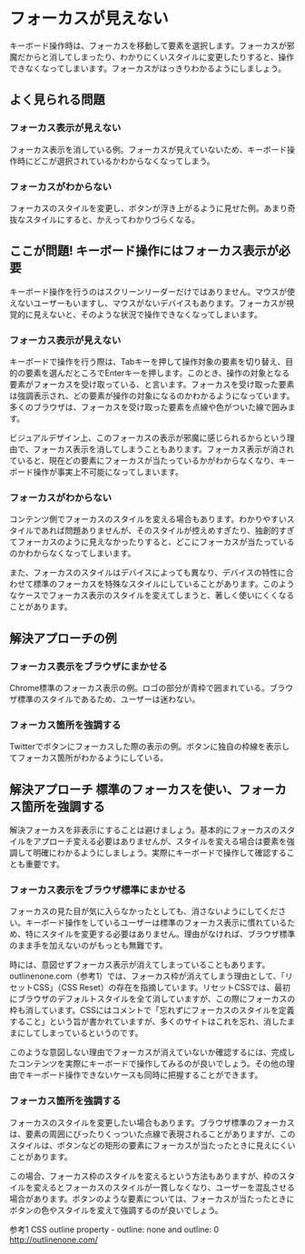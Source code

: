 # フォーカスが見えない

キーボード操作時は、フォーカスを移動して要素を選択します。フォーカスが邪魔だからと消してしまったり、わかりにくいスタイルに変更したりすると、操作できなくなってしまいます。フォーカスがはっきりわかるようにしましょう。

## よく見られる問題

### フォーカス表示が見えない

フォーカス表示を消している例。フォーカスが見えていないため、キーボード操作時にどこが選択されているかわからなくなってしまう。

### フォーカスがわからない

フォーカスのスタイルを変更し、ボタンが浮き上がるように見せた例。あまり奇抜なスタイルにすると、かえってわかりづらくなる。

## ここが問題! キーボード操作にはフォーカス表示が必要
キーボード操作を行うのはスクリーンリーダーだけではありません。マウスが使えないユーザーもいますし、マウスがないデバイスもあります。フォーカスが視覚的に見えないと、そのような状況で操作できなくなってしまいます。

### フォーカス表示が見えない
キーボードで操作を行う際は、Tabキーを押して操作対象の要素を切り替え、目的の要素を選んだところでEnterキーを押します。このとき、操作の対象となる要素がフォーカスを受け取っている、と言います。フォーカスを受け取った要素は強調表示され、どの要素が操作の対象になるのかわかるようになっています。多くのブラウザは、フォーカスを受け取った要素を点線や色がついた線で囲みます。

ビジュアルデザイン上、このフォーカスの表示が邪魔に感じられるからという理由で、フォーカス表示を消してしまうこともあります。フォーカス表示が消されていると、現在どの要素にフォーカスが当たっているかがわからなくなり、キーボード操作が事実上不可能になってしまいます。

### フォーカスがわからない

コンテンツ側でフォーカスのスタイルを変える場合もあります。わかりやすいスタイルであれば問題ありませんが、そのスタイルが控えめすぎたり、独創的すぎてフォーカスのように見えなかったりすると、どこにフォーカスが当たっているのかわからなくなってしまいます。

また、フォーカスのスタイルはデバイスによっても異なり、デバイスの特性に合わせて標準のフォーカスを特殊なスタイルにしていることがあります。このようなケースでフォーカス表示のスタイルを変えてしまうと、著しく使いにくくなることがあります。

## 解決アプローチの例

### フォーカス表示をブラウザにまかせる

Chrome標準のフォーカス表示の例。ロゴの部分が青枠で囲まれている。ブラウザ標準のスタイルであるため、ユーザーは迷わない。

### フォーカス箇所を強調する

Twitterでボタンにフォーカスした際の表示の例。ボタンに独自の枠線を表示してフォーカス箇所がわかるようにしている。

## 解決アプローチ 標準のフォーカスを使い、フォーカス箇所を強調する

解決フォーカスを非表示にすることは避けましょう。基本的にフォーカスのスタイルをアプローチ変える必要はありませんが、スタイルを変える場合は要素を強調して明確にわかるようにしましょう。実際にキーボードで操作して確認することも重要です。

### フォーカス表示をブラウザ標準にまかせる

フォーカスの見た目が気に入らなかったとしても、消さないようにしてください。キーボード操作をしているユーザーは標準のフォーカス表示に慣れているため、特にスタイルを変更する必要はありません。理由がなければ、ブラウザ標準のまま手を加えないのがもっとも無難です。

時には、意図せずフォーカス表示が消えてしまっていることもあります。outlinenone.com（参考1）では、フォーカス枠が消えてしまう理由として、「リセットCSS」（CSS Reset）の存在を指摘しています。リセットCSSでは、最初にブラウザのデフォルトスタイルを全て消していますが、この際にフォーカスの枠も消しています。CSSにはコメントで「忘れずにフォーカスのスタイルを定義すること」という旨が書かれていますが、多くのサイトはこれを忘れ、消したままにしてしまっているというのです。

このような意図しない理由でフォーカスが消えていないか確認するには、完成したコンテンツを実際にキーボードで操作してみるのが良いでしょう。その他の理由でキーボード操作できないケースも同時に把握することができます。

### フォーカス箇所を強調する

フォーカスのスタイルを変更したい場合もあります。ブラウザ標準のフォーカスは、要素の周囲にぴったりくっついた点線で表現されることがありますが、このスタイルは、ボタンなどの矩形の要素にフォーカスが当たったときに見えにくいことがあります。

この場合、フォーカス枠のスタイルを変えるという方法もありますが、枠のスタイルを変えるとフォーカスのスタイルが一貫しなくなり、ユーザーを混乱させる場合があります。ボタンのような要素については、フォーカスが当たったときにボタンの色やスタイルを変えて強調するのが良いでしょう。

参考1 CSS outline property - outline: none and outline: 0
http://outlinenone.com/

